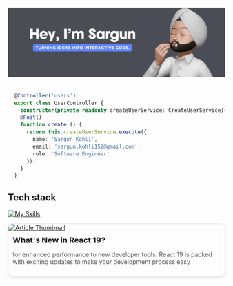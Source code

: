 ![Banner](bnner.png)
```ts

  @Controller('users')
  export class UserController {
    constructor(private readonly createUserService: CreateUserService){ }
    @Post()
    function create () {
      return this.createUserService.execute({
        name: 'Sargun Kohli',
        email: 'sargun.kohli152@gmail.com',
        role: 'Software Engineer'
      });
    }
  }

```

## Tech stack
 
[![My Skills](https://skillicons.dev/icons?i=java,c,nextjs,react,js,ts,html,css,nodejs,mysql,mongodb,redux,bootstrap,docker,vscode,powershell,bash,git,github,jest,tailwindcss,postgres,express,reactnative)](https://skillicons.dev)

<div style="display: flex; flex-wrap: wrap; justify-content: space-around; gap: 20px;">
  <div style="display: flex; flex-direction: column; justify-content: space-between; border: 1px solid #ddd; border-radius: 10px; overflow: hidden; box-shadow: 0px 4px 6px rgba(0, 0, 0, 0.1);">
      <a href="https://medium.com/@sargun.kohli152/whats-new-in-react-19-efff0027da41" target="_blank">
          <img src="https://miro.medium.com/v2/resize:fit:1400/format:webp/1*pRJy7vK18HG4r3XpK2NUSw.png" alt="Article Thumbnail" style="width: 100px; height: 100px; object-fit: contain;">
      </a>
      <div style="padding: 10px;">
          <h3 style="font-size: 18px; margin: 0">What's New in React 19?</h3>
          <p style="font-size: 14px; color: #555;">for enhanced performance to new developer tools, React 19 is packed with exciting updates to make your development process easy</p>
      </div>
  </div>
</div>

